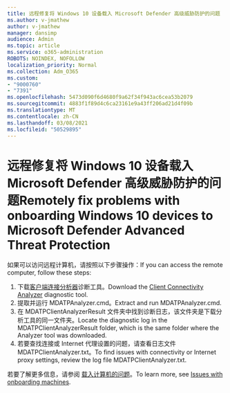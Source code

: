```yaml
---
title: 远程修复将 Windows 10 设备载入 Microsoft Defender 高级威胁防护的问题
ms.author: v-jmathew
author: v-jmathew
manager: dansimp
audience: Admin
ms.topic: article
ms.service: o365-administration
ROBOTS: NOINDEX, NOFOLLOW
localization_priority: Normal
ms.collection: Adm_O365
ms.custom:
- "9000760"
- "7391"
ms.openlocfilehash: 5473d090f6d4680f9a62f34f943ac6cea53b2079
ms.sourcegitcommit: 4883f1f89d4c6ca23161e9a43ff206ad21d4f09b
ms.translationtype: MT
ms.contentlocale: zh-CN
ms.lasthandoff: 03/08/2021
ms.locfileid: "50529895"
---
```

# <a name="remotely-fix-problems-with-onboarding-windows-10-devices-to-microsoft-defender-advanced-threat-protection"></a><span data-ttu-id="52b67-102">远程修复将 Windows 10 设备载入 Microsoft Defender 高级威胁防护的问题</span><span class="sxs-lookup"><span data-stu-id="52b67-102">Remotely fix problems with onboarding Windows 10 devices to Microsoft Defender Advanced Threat Protection</span></span>

<span data-ttu-id="52b67-103">如果可以访问远程计算机，请按照以下步骤操作：</span><span class="sxs-lookup"><span data-stu-id="52b67-103">If you can access the remote computer, follow these steps:</span></span>

1. <span data-ttu-id="52b67-104">下载[客户端连接分析器](https://go.microsoft.com/fwlink/?linkid=2143466)诊断工具。</span><span class="sxs-lookup"><span data-stu-id="52b67-104">Download the [Client Connectivity Analyzer](https://go.microsoft.com/fwlink/?linkid=2143466) diagnostic tool.</span></span>
2. <span data-ttu-id="52b67-105">提取并运行 MDATPAnalyzer.cmd。</span><span class="sxs-lookup"><span data-stu-id="52b67-105">Extract and run MDATPAnalyzer.cmd.</span></span>
3. <span data-ttu-id="52b67-106">在 MDATPClientAnalyzerResult 文件夹中找到诊断日志，该文件夹是下载分析工具的同一文件夹。</span><span class="sxs-lookup"><span data-stu-id="52b67-106">Locate the diagnostic log in the MDATPClientAnalyzerResult folder, which is the same folder where the Analyzer tool was downloaded.</span></span>
4. <span data-ttu-id="52b67-107">若要查找连接或 Internet 代理设置的问题，请查看日志文件 MDATPClientAnalyzer.txt。</span><span class="sxs-lookup"><span data-stu-id="52b67-107">To find issues with connectivity or Internet proxy settings, review the log file MDATPClientAnalyzer.txt.</span></span>

<span data-ttu-id="52b67-108">若要了解更多信息，请参阅 [载入计算机的问题](https://go.microsoft.com/fwlink/?linkid=2143634)。</span><span class="sxs-lookup"><span data-stu-id="52b67-108">To learn more, see [Issues with onboarding machines](https://go.microsoft.com/fwlink/?linkid=2143634).</span></span>
